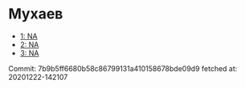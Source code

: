 # Мухаев
- [1: NA](1.md)
- [2: NA](2.md)
- [3: NA](3.md)

Commit: 7b9b5ff6680b58c86799131a410158678bde09d9
 fetched at: 20201222-142107
